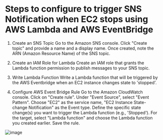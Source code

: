 # Steps to configure to trigger SNS Notification when EC2 stops using AWS Lambda and AWS EventBridge
1. Create an SNS Topic
Go to the Amazon SNS console.
Click "Create topic" and provide a name and a display name.
Once created, note the ARN (Amazon Resource Name) of the SNS topic.
2. Create an IAM Role for Lambda
Create an IAM role that grants the Lambda function permission to publish messages to your SNS topic.

3. Write Lambda Function
Write a Lambda function that will be triggered by the AWS Eventbridge when an EC2 instance changes state to 'stopped'.

4. Configure AWS Event Bridge Rule
Go to the Amazon CloudWatch console.
Click on "Create rule".
Under "Event Source", select "Event Pattern".
Choose "EC2" as the service name, "EC2 Instance State-change Notification" as the Event type.
Define the specific state change(s) you want to trigger the Lambda function (e.g., 'Stopped').
For the target, select "Lambda function" and choose the Lambda function you created earlier.
Save the rule.



![image](https://github.com/KarthiCholan/Python/assets/108706606/676f61a7-55e1-4826-8242-ad706759fbdb)
